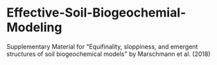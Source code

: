 # Effective-Soil-Biogeochemial-Modeling

Supplementary Material for "Equifinality, sloppiness, and emergent structures of soil biogeochemical models" by Marschmann et al. (2018)
